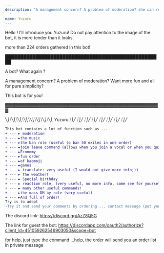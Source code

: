 ```yaml
---
description: "A management concern? A problem of moderation? she can replace 85 % of bot  !
  "
name: Yuzuru
---
```


Hello ! I'll introduce you Yuzuru! Do not pay attention to the image of the bot, it is more tender than it looks.


more than 224 orders gathered in this bot!

████████████████████████████████████████████████████

A bot? What again  ?

A management concern? A problem of moderation? Want more fun and all for pure simplicity?

This bot is for you!


▓▓▓▓▓▓▓▓▓▓▓▓▓▓▓▓▓▓▓▓▓▓▓▓▓▓▓▓▓▓▓▓▓▓▓▓▓▓▓▓▓▓▓▓▓▓▓▓▓▓

 
╲⎝⧹╲⎝⧹╲⎝⧹╲⎝⧹╲⎝⧹╲⎝⧹╲⎝⧹╲⎝ Yuzuru ⧸⎠╱ ⧸⎠╱ ⧸⎠╱ ⧸⎠╱ ⧸⎠╱ ⧸⎠╱ ⧸⎠╱ ⧸⎠╱

```Diff
This bot contains a lot of function such as ...
+ --- ► moderation
+ --- ►the music
+ --- ►the ban role (useful to ban 50 exiles in one order)
+ --- ►join leave command (allows when you join a vocal or when you quit playing a sound)
+ --- ►Economy
+ --- ►fun order
+ --- ►of kaomoji
+ --- ►games
+ --- ► translate: very useful (I would not give more info;))
+ --- ► The weather!
+ --- ► Special birthday
+ --- ► reaction role, (very useful, no more info, come see for yourself !: D)
+ --- ► many other useful commands!
+ --- ►the mass DM by role (very useful)
+ --- ►And full of order!
Try is to adopt
-Try it and send your comments by ordering ... contact message (put your message instead of message.)
```
The discord link: https://discord.gg/AzZ8Q5G

The link for guest the bot: https://discordapp.com/oauth2/authorize?client_id=451059262546903050&scope=bot


for help, just type the command ...help, the order will send you an order list in private message
